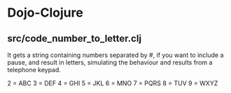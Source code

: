 Dojo-Clojure
============

## src/code_number_to_letter.clj

It gets a string containing numbers separated by #, if you want to include a pause, and result in letters, simulating the behaviour and results from a telephone keypad.

2 = ABC
3 = DEF
4 = GHI
5 = JKL
6 = MNO
7 = PQRS
8 = TUV
9 = WXYZ